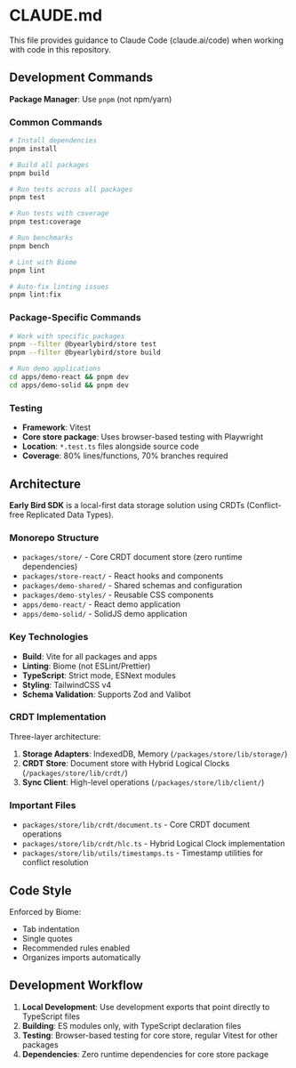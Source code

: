 # CLAUDE.md

This file provides guidance to Claude Code (claude.ai/code) when working with code in this repository.

## Development Commands

**Package Manager**: Use `pnpm` (not npm/yarn)

### Common Commands
```bash
# Install dependencies
pnpm install

# Build all packages
pnpm build

# Run tests across all packages
pnpm test

# Run tests with coverage
pnpm test:coverage

# Run benchmarks
pnpm bench

# Lint with Biome
pnpm lint

# Auto-fix linting issues
pnpm lint:fix
```

### Package-Specific Commands
```bash
# Work with specific packages
pnpm --filter @byearlybird/store test
pnpm --filter @byearlybird/store build

# Run demo applications
cd apps/demo-react && pnpm dev
cd apps/demo-solid && pnpm dev
```

### Testing
- **Framework**: Vitest
- **Core store package**: Uses browser-based testing with Playwright
- **Location**: `*.test.ts` files alongside source code
- **Coverage**: 80% lines/functions, 70% branches required

## Architecture

**Early Bird SDK** is a local-first data storage solution using CRDTs (Conflict-free Replicated Data Types).

### Monorepo Structure
- `packages/store/` - Core CRDT document store (zero runtime dependencies)
- `packages/store-react/` - React hooks and components
- `packages/demo-shared/` - Shared schemas and configuration
- `packages/demo-styles/` - Reusable CSS components
- `apps/demo-react/` - React demo application
- `apps/demo-solid/` - SolidJS demo application

### Key Technologies
- **Build**: Vite for all packages and apps
- **Linting**: Biome (not ESLint/Prettier)
- **TypeScript**: Strict mode, ESNext modules
- **Styling**: TailwindCSS v4
- **Schema Validation**: Supports Zod and Valibot

### CRDT Implementation
Three-layer architecture:
1. **Storage Adapters**: IndexedDB, Memory (`/packages/store/lib/storage/`)
2. **CRDT Store**: Document store with Hybrid Logical Clocks (`/packages/store/lib/crdt/`)
3. **Sync Client**: High-level operations (`/packages/store/lib/client/`)

### Important Files
- `packages/store/lib/crdt/document.ts` - Core CRDT document operations
- `packages/store/lib/crdt/hlc.ts` - Hybrid Logical Clock implementation
- `packages/store/lib/utils/timestamps.ts` - Timestamp utilities for conflict resolution

## Code Style

Enforced by Biome:
- Tab indentation
- Single quotes
- Recommended rules enabled
- Organizes imports automatically

## Development Workflow

1. **Local Development**: Use development exports that point directly to TypeScript files
2. **Building**: ES modules only, with TypeScript declaration files
3. **Testing**: Browser-based testing for core store, regular Vitest for other packages
4. **Dependencies**: Zero runtime dependencies for core store package